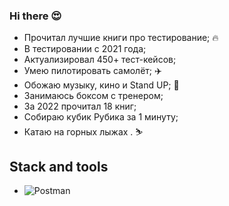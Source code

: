 ### Hi there 😍

- Прочитал лучшие книги про тестирование; :fire:
- В тестировании с 2021 года;
- Актуализировал 450+ тест-кейсов;
- Умею пилотировать самолёт; :airplane:
- Обожаю музыку, кино и Stand UP; :musical_note:
- Занимаюсь боксом с тренером;
- За 2022 прочитал 18 книг;
- Собираю кубик Рубика за 1 минуту;
- Катаю на горных лыжах . :skier:
## Stack and tools
- ![Postman](https://img.shields.io/badge/-Postman-000010?style=for-the-badge&logo=postman)
